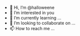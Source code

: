 - 👋 Hi, I’m @halloweene
- 👀 I’m interested in you
- 🌱 I’m currently learning ...
- 💞️ I’m looking to collaborate on ...
- 📫 How to reach me ...

<!---
halloweene/halloweene is a ✨ special ✨ repository because its `README.md` (this file) appears on your GitHub profile.
You can click the Preview link to take a look at your changes.
--->
